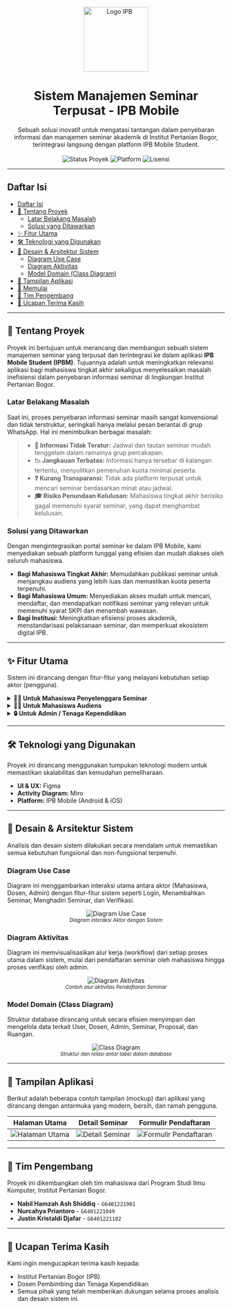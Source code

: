 <p align="center">
  <img src="https://upload.wikimedia.org/wikipedia/id/thumb/e/e3/Logo_IPB.png/1200px-Logo_IPB.png" alt="Logo IPB" width="150"/>
</p>

<h1 align="center">Sistem Manajemen Seminar Terpusat - IPB Mobile</h1>

<p align="center">
  Sebuah solusi inovatif untuk mengatasi tantangan dalam penyebaran informasi dan manajemen seminar akademik di Institut Pertanian Bogor, terintegrasi langsung dengan platform IPB Mobile Student.
  <br/><br/>
  <img src="https://img.shields.io/badge/status-Completed-brightgreen?style=for-the-badge" alt="Status Proyek"/>
  <img src="https://img.shields.io/badge/platform-Mobile-blue?style=for-the-badge" alt="Platform"/>
  <img src="https://img.shields.io/badge/license-MIT-lightgrey?style=for-the-badge" alt="Lisensi"/>
</p>

---

##  Daftar Isi
- [Daftar Isi](#-daftar-isi)
- [📝 Tentang Proyek](#-tentang-proyek)
  - [Latar Belakang Masalah](#latar-belakang-masalah)
  - [Solusi yang Ditawarkan](#solusi-yang-ditawarkan)
- [✨ Fitur Utama](#-fitur-utama)
- [🛠️ Teknologi yang Digunakan](#-teknologi-yang-digunakan)
- [🎨 Desain & Arsitektur Sistem](#-desain--arsitektur-sistem)
  - [Diagram Use Case](#diagram-use-case)
  - [Diagram Aktivitas](#diagram-aktivitas)
  - [Model Domain (Class Diagram)](#model-domain-class-diagram)
- [📸 Tampilan Aplikasi](#-tampilan-aplikasi)
- [🚀 Memulai](#-memulai)
- [👥 Tim Pengembang](#-tim-pengembang)
- [🙏 Ucapan Terima Kasih](#-ucapan-terima-kasih)

---

## 📝 Tentang Proyek

Proyek ini bertujuan untuk merancang dan membangun sebuah sistem manajemen seminar yang terpusat dan terintegrasi ke dalam aplikasi **IPB Mobile Student (IPBM)**. Tujuannya adalah untuk meningkatkan relevansi aplikasi bagi mahasiswa tingkat akhir sekaligus menyelesaikan masalah inefisiensi dalam penyebaran informasi seminar di lingkungan Institut Pertanian Bogor.

### Latar Belakang Masalah

Saat ini, proses penyebaran informasi seminar masih sangat konvensional dan tidak terstruktur, seringkali hanya melalui pesan berantai di grup WhatsApp. Hal ini menimbulkan berbagai masalah:

> * **🚫 Informasi Tidak Teratur:** Jadwal dan tautan seminar mudah tenggelam dalam ramainya grup percakapan.
> * **📉 Jangkauan Terbatas:** Informasi hanya tersebar di kalangan tertentu, menyulitkan pemenuhan kuota minimal peserta.
> * **❓ Kurang Transparansi:** Tidak ada platform terpusat untuk mencari seminar berdasarkan minat atau jadwal.
> * **🎓 Risiko Penundaan Kelulusan:** Mahasiswa tingkat akhir berisiko gagal memenuhi syarat seminar, yang dapat menghambat kelulusan.

### Solusi yang Ditawarkan

Dengan mengintegrasikan portal seminar ke dalam IPB Mobile, kami menyediakan sebuah platform tunggal yang efisien dan mudah diakses oleh seluruh mahasiswa.

- **Bagi Mahasiswa Tingkat Akhir:** Memudahkan publikasi seminar untuk menjangkau audiens yang lebih luas dan memastikan kuota peserta terpenuhi.
- **Bagi Mahasiswa Umum:** Menyediakan akses mudah untuk mencari, mendaftar, dan mendapatkan notifikasi seminar yang relevan untuk memenuhi syarat SKPI dan menambah wawasan.
- **Bagi Institusi:** Meningkatkan efisiensi proses akademik, menstandarisasi pelaksanaan seminar, dan memperkuat ekosistem digital IPB.

---

## ✨ Fitur Utama

Sistem ini dirancang dengan fitur-fitur yang melayani kebutuhan setiap aktor (pengguna).

<details>
<summary><b>👨‍🎓 Untuk Mahasiswa Penyelenggara Seminar</b></summary>
  
-   ✅ **Pendaftaran Seminar:** Mengajukan jadwal seminar baru dengan mengisi formulir detail (judul, deskripsi, dosen pembimbing, jadwal) dan mengunggah berkas proposal.
-   ✏️ **Manajemen Seminar:** Melihat status dan daftar seminar yang telah diajukan (Menunggu, Disetujui, Ditolak).
-   ❌ **Pembatalan Seminar:** Fitur untuk membatalkan penyelenggaraan seminar yang telah disetujui jika diperlukan.
-   📊 **Lihat Pendaftar:** Memantau jumlah dan daftar mahasiswa yang akan hadir sebagai audiens.
</details>

<details>
<summary><b>👩‍🏫 Untuk Mahasiswa Audiens</b></summary>

-   🔍 **Pencarian & Filter Lanjutan:** Mencari seminar berdasarkan kata kunci, fakultas, atau departemen untuk menemukan topik yang paling relevan.
-   📅 **Kalender Seminar:** Melihat semua jadwal seminar yang akan datang dalam tampilan kalender yang intuitif.
-   ✍️ **Pendaftaran Partisipasi:** Mendaftar sebagai peserta seminar hanya dengan beberapa kali klik.
-   🔔 **Notifikasi Pengingat:** Sistem notifikasi otomatis untuk mengingatkan seminar yang akan dihadiri.
-   🚫 **Pembatalan Partisipasi:** Membatalkan kehadiran untuk memberikan slot kepada mahasiswa lain.
</details>

<details>
<summary><b>🔒 Untuk Admin / Tenaga Kependidikan</b></summary>
  
-   🛡️ **Verifikasi & Persetujuan:** Meninjau pengajuan seminar dari mahasiswa dan memberikan persetujuan atau penolakan berdasarkan kelengkapan administrasi dan konten.
-   📈 **Dasbor Manajemen:** Memantau semua aktivitas seminar yang terjadi di dalam platform.
-   ⚙️ **Manajemen Data:** Mengelola data master seperti ruangan, jadwal, dan data pendukung lainnya.
</details>

---

## 🛠️ Teknologi yang Digunakan

Proyek ini dirancang menggunakan tumpukan teknologi modern untuk memastikan skalabilitas dan kemudahan pemeliharaan.

* **UI & UX:** Figma
* **Activity Diagram:** Miro
* **Platform:** IPB Mobile (Android & iOS)

---

## 🎨 Desain & Arsitektur Sistem

Analisis dan desain sistem dilakukan secara mendalam untuk memastikan semua kebutuhan fungsional dan non-fungsional terpenuhi.

### Diagram Use Case
Diagram ini menggambarkan interaksi utama antara aktor (Mahasiswa, Dosen, Admin) dengan fitur-fitur sistem seperti Login, Menambahkan Seminar, Menghadiri Seminar, dan Verifikasi.

<p align="center">
  <img src="https://placehold.co/600x400/333/FFFFFF?text=Diagram+Use+Case" alt="Diagram Use Case"/>
  <br/>
  <small><i>Diagram interaksi Aktor dengan Sistem</i></small>
</p>

### Diagram Aktivitas
Diagram ini memvisualisasikan alur kerja (workflow) dari setiap proses utama dalam sistem, mulai dari pendaftaran seminar oleh mahasiswa hingga proses verifikasi oleh admin.

<p align="center">
  <img src="https://placehold.co/600x400/555/FFFFFF?text=Diagram+Aktivitas" alt="Diagram Aktivitas"/>
  <br/>
  <small><i>Contoh alur aktivitas Pendaftaran Seminar</i></small>
</p>

### Model Domain (Class Diagram)
Struktur database dirancang untuk secara efisien menyimpan dan mengelola data terkait User, Dosen, Admin, Seminar, Proposal, dan Ruangan.

<p align="center">
  <img src="https://placehold.co/600x400/444/FFFFFF?text=Class+Diagram" alt="Class Diagram"/>
  <br/>
  <small><i>Struktur dan relasi antar tabel dalam database</i></small>
</p>

---

## 📸 Tampilan Aplikasi

Berikut adalah beberapa contoh tampilan (mockup) dari aplikasi yang dirancang dengan antarmuka yang modern, bersih, dan ramah pengguna.

| Halaman Utama | Detail Seminar | Formulir Pendaftaran |
| :---: | :---: | :---: |
| <img src="https://placehold.co/300x600/f0f8ff/333333?text=Halaman+Utama%0A(Daftar+Seminar)" alt="Halaman Utama"> | <img src="https://placehold.co/300x600/e6e6fa/333333?text=Halaman+Detail%0A(Info+Lengkap+Seminar)" alt="Detail Seminar"> | <img src="https://placehold.co/300x600/fff0f5/333333?text=Formulir+Pendaftaran%0A(Ajukan+Seminar+Baru)" alt="Formulir Pendaftaran"> |

---

## 👥 Tim Pengembang

Proyek ini dikembangkan oleh tim mahasiswa dari Program Studi Ilmu Komputer, Institut Pertanian Bogor.

* **Nabil Hamzah Ash Shiddiq** - `G6401221901`
* **Nurcahya Priantoro** - `G6401221049`
* **Justin Kristaldi Djafar** - `G6401221102`

---

## 🙏 Ucapan Terima Kasih

Kami ingin mengucapkan terima kasih kepada:
* Institut Pertanian Bogor (IPB)
* Dosen Pembimbing dan Tenaga Kependidikan
* Semua pihak yang telah memberikan dukungan selama proses analisis dan desain sistem ini.

